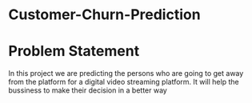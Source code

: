 # Customer-Churn-Prediction

# Problem Statement 
In this project we are predicting the persons who are going to get away from the platform for a digital video streaming platform. It will help the bussiness to make their decision in a better way
